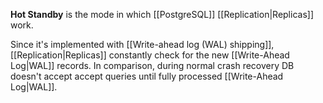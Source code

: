 **Hot Standby** is the mode in which [[PostgreSQL]] [[Replication|Replicas]] work.

Since it's implemented with [[Write-ahead log (WAL) shipping]], [[Replication|Replicas]] constantly check for the new [[Write-Ahead Log|WAL]] records.
In comparison, during normal crash recovery DB doesn't accept accept queries until fully processed [[Write-Ahead Log|WAL]].
